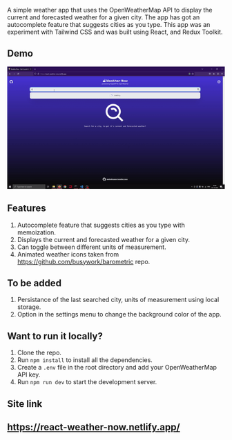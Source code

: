A simple weather app that uses the OpenWeatherMap API to display the current and forecasted weather for a given city. The app has got an autocomplete feature that suggests cities as you type. This app was an experiment with Tailwind CSS and was built using React, and Redux Toolkit.

## Demo
![Usage demo](demo/weather-now.gif)

## Features
1. Autocomplete feature that suggests cities as you type with memoization.
2. Displays the current and forecasted weather for a given city.
3. Can toggle between different units of measurement.
4. Animated weather icons taken from https://github.com/busywork/barometric repo.

## To be added
1. Persistance of the last searched city, units of measurement using local storage.
2. Option in the settings menu to change the background color of the app.

## Want to run it locally?
1. Clone the repo.
2. Run `npm install` to install all the dependencies.
3. Create a `.env` file in the root directory and add your OpenWeatherMap API key.
3. Run `npm run dev` to start the development server.

## Site link
## https://react-weather-now.netlify.app/